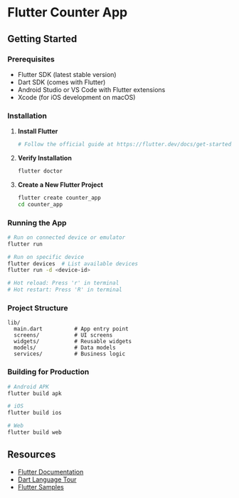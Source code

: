 # Flutter Counter App

## Getting Started

### Prerequisites
- Flutter SDK (latest stable version)
- Dart SDK (comes with Flutter)
- Android Studio or VS Code with Flutter extensions
- Xcode (for iOS development on macOS)

### Installation

1. **Install Flutter**
   ```bash
   # Follow the official guide at https://flutter.dev/docs/get-started/install
   ```

2. **Verify Installation**
   ```bash
   flutter doctor
   ```

3. **Create a New Flutter Project**
   ```bash
   flutter create counter_app
   cd counter_app
   ```

### Running the App

```bash
# Run on connected device or emulator
flutter run

# Run on specific device
flutter devices  # List available devices
flutter run -d <device-id>

# Hot reload: Press 'r' in terminal
# Hot restart: Press 'R' in terminal
```

### Project Structure

```
lib/
  main.dart          # App entry point
  screens/           # UI screens
  widgets/           # Reusable widgets
  models/            # Data models
  services/          # Business logic
```

### Building for Production

```bash
# Android APK
flutter build apk

# iOS
flutter build ios

# Web
flutter build web
```

## Resources

- [Flutter Documentation](https://flutter.dev/docs)
- [Dart Language Tour](https://dart.dev/guides/language/language-tour)
- [Flutter Samples](https://flutter.dev/community/samples)
